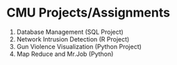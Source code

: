 # CMU Projects/Assignments

1. Database Management (SQL Project)
2. Network Intrusion Detection (R Project)
3. Gun Violence Visualization (Python Project)
4. Map Reduce and Mr.Job (Python) 
